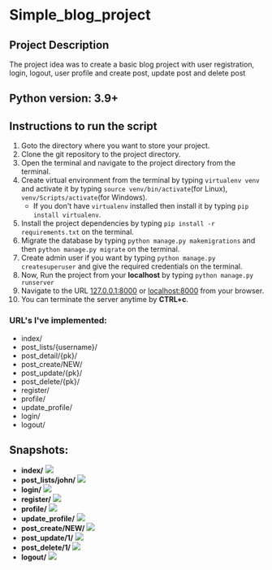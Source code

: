 # Simple_blog_project

## Project Description

The project idea was to create a basic blog project with user
registration, login, logout, user profile and create post, update post and delete post 

## Python version: 3.9+

## Instructions to run the script

1. Goto the directory where you want to store your project.
2. Clone the git repository to the project directory.
3. Open the terminal and navigate to the project directory from the terminal.
4. Create virtual environment from the terminal by typing ```virtualenv venv``` and activate it by typing `source venv/bin/activate`(for Linux), `venv/Scripts/activate`(for Windows).
    * If you don't have `virtualenv` installed then install it by typing `pip install virtualenv`.
5. Install the project dependencies by typing `pip install -r requirements.txt` on the terminal.
7. Migrate the database by typing `python manage.py makemigrations` and then `python manage.py migrate` on the terminal.
8. Create admin user if you want by typing `python manage.py createsuperuser` and give the required credentials on the terminal.
9. Now, Run the project from your **localhost** by typing `python manage.py runserver`
10. Navigate to the URL [127.0.0.1:8000](127.0.0.1:8000) or [localhost:8000](localhost:8000) from your browser.
11. You can terminate the server anytime by **CTRL+c**.

### URL's I've implemented:
* index/
* post_lists/{username}/
* post_detail/{pk}/
* post_create/NEW/
* post_update/{pk}/
* post_delete/{pk}/
* register/
* profile/
* update_profile/
* login/
* logout/

## Snapshots:

* **index/**
![](./screen/01_home_page.png)
* **post_lists/john/**
![](./screen/02_posts_individuals.png)
* **login/**
![](./screen/03_login.png)
* **register/**
![](./screen/04_register.png)
* **profile/**
![](./screen/05_profile.png)
* **update_profile/**
![](./screen/06_update_profile.png)
* **post_create/NEW/**
![](./screen/07_new_post.png)
* **post_update/1/**
![](./screen/08_update_post.png)
* **post_delete/1/**
![](./screen/09_delete_post.png)
* **logout/**
![](./screen/10_logout.png)
